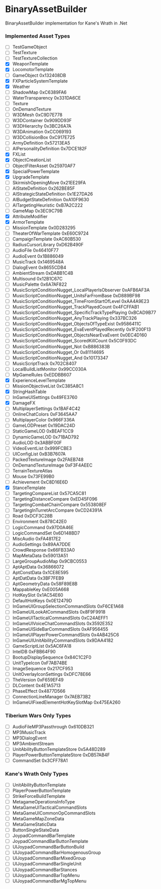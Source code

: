 # BinaryAssetBuilder
BinaryAssetBuilder implementation for Kane's Wrath in .Net

### Implemented Asset Types
* [ ] TestGameObject
* [ ] TestTexture
* [ ] TestTextureCollection
* [x] WeaponTemplate
* [x] LocomotorTemplate
* [ ] GameObject                                                0x132408DB
* [x] FXParticleSystemTemplate
* [x] Weather
* [ ] ShadowMap                                                 0xC6389FA6
* [ ] WaterTransparency                                         0x331DA6CE
* [ ] Texture
* [ ] OnDemandTexture
* [ ] W3DMesh                                                   0xC9D7E778
* [ ] W3DContainer                                              0x909DD93F
* [ ] W3DHierarchy                                              0x3BC26A7A
* [ ] W3DAnimation                                              0xCC069193
* [ ] W3DCollisionBox                                           0xC917E725
* [ ] ArmyDefinition                                            0x57213EA5
* [ ] AIPersonalityDefinition                                   0x7DCE182F
* [x] FXList
* [x] ObjectCreationList
* [ ] ObjectFilterAsset                                         0x25970AF7
* [x] SpecialPowerTemplate
* [x] UpgradeTemplate
* [ ] SkirmishOpeningMove                                       0x21EE29FA
* [ ] AIStateDefinition                                         0x262BE85F
* [ ] AIStrategicStateDefinition                                0x1E27DA26
* [ ] AIBudgetStateDefinition                                   0xA10F9630
* [ ] AITargetingHeuristic                                      0xB7A2C222
* [ ] GameMap                                                   0x3EC9C79B
* [x] AttributeModifier
* [x] ArmorTemplate
* [ ] MissionTemplate                                           0x0D283295
* [ ] TheaterOfWarTemplate                                      0xE60C9724
* [ ] CampaignTemplate                                          0xAC60B530
* [ ] RadiusCursorLibrary                                       0xD62B490F
* [ ] AudioFile                                                 0x46410F77
* [ ] AudioEvent                                                0x1B886049
* [ ] MusicTrack                                                0x1469548A
* [ ] DialogEvent                                               0x8655CDB4
* [ ] AmbientStream                                             0xDABB1C4B
* [ ] Multisound                                                0x12B1C67C
* [ ] MusicPalette                                              0x6A7AF822
* [ ] MusicScriptConditionNugget_LocalPlayerIsObserver          0xAFB6AF3A
* [ ] MusicScriptConditionNugget_UnitsFarFromBase               0xD889BF98
* [ ] MusicScriptConditionNugget_TimeFromStartOfLevel           0xAA4A9E23
* [ ] MusicScriptConditionNugget_TrackPlayedCount               0x4FCFFAB1
* [ ] MusicScriptConditionNugget_SpecificTrackTypePlaying       0xBCAD9B77
* [ ] MusicScriptConditionNugget_AnyTrackPlaying                0x337BC326
* [ ] MusicScriptConditionNugget_ObjectsOfTypeExist             0x9586411C
* [ ] MusicScriptConditionNugget_EvaEventPlayedRecently         0x1F200F13
* [ ] MusicScriptConditionNugget_ObjectsNearEvaEvent            0x0EC4D160
* [ ] MusicScriptConditionNugget_ScoredKillCount                0x5C0F93DC
* [ ] MusicScriptConditionNugget_Not                            0xB886383B
* [ ] MusicScriptConditionNugget_Or                             0x81114695
* [ ] MusicScriptConditionNugget_And                            0x10173347
* [ ] MusicScriptTrack                                          0x702C8407
* [ ] LocalBuildListMonitor                                     0x99CC030A
* [ ] MpGameRules                                               0xEDDBB607
* [x] ExperienceLevelTemplate
* [ ] MissionObjectiveList                                      0xC385A8C1
* [x] StringHashTable
* [ ] InGameUISettings                                          0x49FE3760
* [x] DamageFX
* [ ] MultiplayerSettings                                       0x1BAF4C42
* [ ] OnlineChatColors                                          0xF3645AA7
* [ ] MultiplayerColor                                          0x966F336A
* [ ] GameLODPreset                                             0x19DAC24D
* [ ] StaticGameLOD                                             0xBEAF1CC9
* [ ] DynamicGameLOD                                            0x71BAD792
* [ ] AudioLOD                                                  0x3ABBF00F
* [ ] VideoEventList                                            0x999FCBE3
* [ ] UIConfigList                                              0xB3B7607A
* [ ] PackedTextureImage                                        0x2FAEB748
* [ ] OnDemandTextureImage                                      0xF3F4AEEC
* [ ] TerrainTextureAtlas
* [ ] Mouse                                                     0x73FE99B0
* [ ] Achievement                                               0xC8D16E6D
* [x] StanceTemplate
* [ ] TargetingCompareList                                      0x57CA5C81
* [ ] TargetingDistanceCompare                                  0xED45F096
* [ ] TargetingCombatChainCompare                               0x553808EF
* [ ] TargetingInTurretArcCompare                               0xCD24391A
* [ ] Road                                                      0xDCF3C28B
* [ ] Environment                                               0x878C42E0
* [ ] LogicCommand                                              0x97D0A46E
* [ ] LogicCommandSet                                           0x6D148BD7
* [ ] MiscAudio                                                 0xFA4817E2
* [ ] AudioSettings                                             0x89AA7DDE
* [ ] CrowdResponse                                             0x66FB33A0
* [ ] MapMetaData                                               0x59013A51
* [ ] LargeGroupAudioMap                                        0x9CBC0553
* [ ] AptAptData                                                0x36866072
* [ ] AptConstData                                              0x1CE8E595
* [ ] AptDatData                                                0x3BF7FEB9
* [ ] AptGeometryData                                           0x58F89E8B
* [ ] MappableKey                                               0xE005A668
* [ ] HotKeySlot                                                0x1AC54E60
* [ ] DefaultHotKeys                                            0x0E12479D
* [ ] InGameUIGroupSelectionCommandSlots                        0xF6CE1A68
* [ ] InGameUILookAtCommandSlots                                0x8F9F9918
* [ ] InGameUITacticalCommandSlots                              0xC24AEFF1
* [ ] InGameUIVoiceChatCommandSlots                             0x3592E352
* [ ] InGameUISideBarCommandSlots                               0xAF956455
* [ ] InGameUIPlayerPowerCommandSlots                           0x4AB425C6
* [ ] InGameUIUnitAbilityCommandSlots                           0x9DAA4182
* [ ] GameScriptList                                            0x5AC6FA18
* [ ] IntelDB                                                   0xFBB64F90
* [ ] BootupDisplaySequence                                     0x84C1C2F0
* [ ] UnitTypeIcon                                              0xF7AB74BE
* [ ] ImageSequence                                             0x217CF953
* [ ] UnitOverlayIconSettings                                   0xDFC78E66
* [ ] TheVersion                                                0xF659EF49
* [ ] DLContent                                                 0x4E1A5713
* [ ] PhaseEffect                                               0x4877D566
* [ ] ConnectionLineManager                                     0x7AEB73B2
* [ ] InGameUIFixedElementHotKeySlotMap                         0x475EA260

### Tiberium Wars Only Types
* [ ] AudioFileMP3Passthrough                                   0x610DB321
* [ ] MP3MusicTrack
* [ ] MP3DialogEvent
* [ ] MP3AmbientStream
* [ ] UnitAbilityButtonTemplateStore                            0x5A48D289
* [ ] PlayerPowerButtonTemplateStore                            0xDB57AB4F
* [ ] CommandSet                                                0x3CFF78A1

### Kane's Wrath Only Types
* [ ] UnitAbilityButtonTemplate
* [ ] PlayerPowerButtonTemplate
* [ ] StrikeForceBuildTemplate
* [ ] MetagameOperationsInfoType
* [ ] MetaGameUITacticalCommandSlots
* [ ] MetaGameUICommonOpCommandSlots
* [ ] MetaGameMapZoneData
* [ ] MetaGameStaticData
* [ ] ButtonSingleStateData
* [ ] JoypadCommandBarTemplate
* [ ] JoypadCommandBarButtonTemplate
* [ ] UIJoypadCommandBarButtonBuild
* [ ] UIJoypadCommandBarHomogenousGroup
* [ ] UIJoypadCommandBarMixedGroup
* [ ] UIJoypadCommandBarSingleUnit
* [ ] UIJoypadCommandBarStances
* [ ] UIJoypadCommandBarTopMenu
* [ ] UIJoypadCommandBarMgTopMenu
